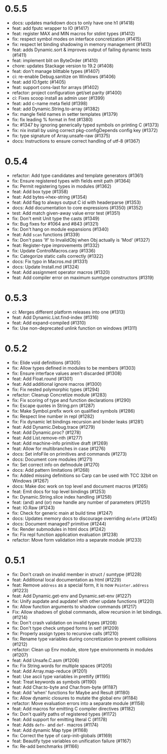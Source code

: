 # 0.5.5
- docs: updates markdown docs to only have one h1 (#1418)
- feat: add fputc wrapper to IO (#1417)
- feat: register MAX and MIN macros for stdint types (#1412)
- fix: respect symbol modes on interface concretization (#1415)
- fix: respect let binding shadowing in memory management (#1413)
- feat: adds Dynamic.sort & improves output of failing dynamic tests (#1411)
- feat: implement blit on ByteOrder (#1410)
- chore: updates Stackage version to 19.2 (#1408)
- feat: don't manage blittable types (#1407)
- ci: re-enable Debug.sanitize on Windows (#1406)
- feat: add IO.fgetc (#1405)
- feat: support cons-last for arrays (#1402)
- refactor: project configuration get/set parity (#1400)
- ci: Fixes scoop install as admin user (#1399)
- feat: add c-name meta field (#1398)
- feat: add Dynamic.String.to-array (#1382)
- fix: mangle field names in setter templates (#1379)
- fix: fix leading % format in fmt (#1380)
- fix: #1347 by ignoring generically typed symbols on printing C (#1373)
- fix: nix install by using correct pkg-configDepends config key (#1372)
- fix: type signature of Array.unsafe-raw (#1375)
- docs: Instructions to ensure correct handling of utf-8 (#1367)

# 0.5.4
- refactor: Add type candidates and template generators (#1361)
- fix: Ensure registered types with fields emit path (#1364)
- fix: Permit registering types in modules (#1362)
- feat: Add box type (#1358)
- feat: Add bytes->hex-string (#1354)
- feat: Add flag to always output C id with headerparse (#1353)
- docs: Add documentation to core expressions (#1350) (#1352)
- test: Add match given-away value error test (#1351)
- fix: Don't emit Unit type the casts (#1349)
- fix: Bug fixes for #1064 and #843 (#1321)
- fix: Don't hang on module expansions (#1340)
- feat: Add `scan` functions (#1339)
- fix: Don't pass 'If' to InvalidObj when Obj actually is 'Mod' (#1327)
- feat: Register-type improvements (#1332)
- fix: Update ControlMacros.carp (#1336)
- fix: Categorize static calls correctly (#1322)
- docs: Fix typo in Macros.md (#1331)
- docs: Update Install.md (#1324)
- feat: Add assignment operator macros (#1320)
- feat: Add compiler error on maximum sumtype constructors (#1319)

# 0.5.3
- ci: Merges different platform releases into one (#1313)
- feat: Add Dynamic.List.find-index (#1316)
- feat: Add expand-compiled (#1310)
- fix: Use non-deprecated unlink function on windows (#1311)

# 0.5.2
- fix: Elide void definitions (#1305)
- fix: Allow types defined in modules to be members (#1303)
- fix: Ensure interface values aren't discarded (#1308)
- feat: Add Float.round (#1301)
- feat: Add additional ignore macros (#1300)
- fix: Fix nested polymorphic types (#1294)
- refactor: Cleanup Concretize module (#1283)
- fix: Fix scoring of type and function declarations (#1290)
- fix: Escape quotes in String.prn (#1287)
- fix: Make Symbol.prefix work on qualified symbols (#1286)
- fix: Respect line number in repl (#1282)
- fix: Fix dynamic let bindings recursion and binder leaks (#1281)
- feat: Add Dynamic.Debug.trace (#1279)
- feat: Add Dynamic.proc? (#1278)
- feat: Add List.remove-nth (#1277)
- feat: Add machine-info primitive draft (#1269)
- feat: Allow for multibranches in case (#1276)
- docs: Set infoFile on primitives and commands (#1273)
- docs: Document core modules (#1271)
- fix: Set correct info on defmodule (#1270)
- docs: Add pattern limitations (#1268)
- fix: Added missing definitions so Carp can be used with TCC 32bit on Windows (#1267)
- docs: Make doc work on top level and document macros (#1265)
- feat: Emit docs for top level bindings (#1253)
- fix: Dynamic.String.slice index handling (#1258)
- feat: (and) and (or) now handle any number of parameters (#1251)
- feat: IO.Raw (#1243)
- fix: Check for generic main at build time (#1247)
- docs: Updates memory docs to discourage overriding `delete` (#1245)
- docs: Document managed? primitive (#1244)
- fix: Render submodules in html docs (#1242)
- fix: Fix repl function application evaluation (#1238)
- refactor: Move form validation into a separate module (#1233)

# 0.5.1
- fix: Don't crash on invalid member in struct / sumtype (#1228)
- feat: Additional local documentation as html  (#1229)
- feat: Remove `address` as a special form, it is now `Pointer.address` (#1223)
- feat: Add Dynamic.get-env and Dynamic.set-env (#1227)
- fix: Unify aupdate and aupdate! with other update functions  (#1220)
- fix: Allow function arguments to shadow commands (#1217)
- Fix: Allow shadows of global commands, allow recursion in let bindings. (#1214)
- fix: Don't crash validation on invalid types (#1208)
- fix: Don't type check untyped forms in set! (#1209)
- fix: Properly assign types to recursive calls (#1210)
- fix: Rename type variables during concretization to prevent collisions (#1212)
- refactor: Clean up Env module, store type environments in modules (#1207)
- feat: Add Unsafe.C.asm (#1206)
- fix: Fix String.words for multiple spaces (#1205)
- feat: Add Array.map-reduce (#1201)
- feat: Use ascii type variables in prettify (#1195)
- feat: Treat keywords as symbols (#1190)
- feat: Add Char.to-byte and Char.from-byte (#1187)
- feat: Add 'when' functions for Maybe and Result (#1180)
- fix: Allow dynamic closures to mutate the global env (#1184)
- refactor: Move evaluation errors into a separate module (#1158)
- feat: Add macros for emitting C compiler directives (#1182)
- fix: Don't qualify paths of registered types (#1172)
- feat: Add support for emitting literal C (#1178)
- feat: Adds `defn-` and `def-` macros (#1174)
- feat: Add dynamic Map type (#1168)
- fix: Correct the type of carp-init-globals (#1169)
- feat: Beautify type variables on unification failure (#1167)
- fix: Re-add benchmarks (#1166)
